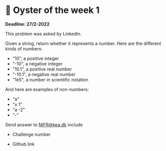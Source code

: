 # 🐙 Oyster of the week 1

**Deadline: 27/2-2022**

This problem was asked by LinkedIn.

Given a string, return whether it represents a number. Here are the different kinds of numbers:

- "10", a positive integer
- "-10", a negative integer
- "10.1", a positive real number
- "-10.1", a negative real number
- "1e5", a number in scientific notation

And here are examples of non-numbers:

- "a"
- "x 1"
- "a -2"
- "-"

Send answer to NIFR@kea.dk include

- Challenge number

- Github link